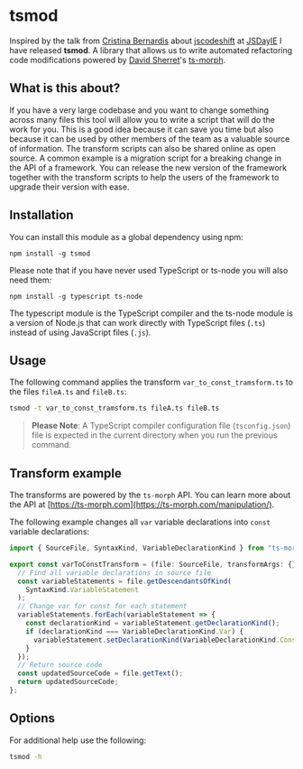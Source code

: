 # tsmod

Inspired by the talk from [Cristina Bernardis](https://hmh.engineering/automating-javascript-refactoring-2f0a123702e8) about [jscodeshift](https://github.com/facebook/jscodeshift) at [JSDayIE](https://www.jsday.org/) I have released **tsmod**. A library that allows us to write automated refactoring code modifications powered by [David Sherret](https://twitter.com/DavidSherret)'s [ts-morph](https://github.com/dsherret/ts-morph).

## What is this about?

If you have a very large codebase and you want to change something across many files this tool will allow you to write a script that will do the work for you. This is a good idea because it can save you time but also because it can be used by other members of the team as a valuable source of information. The transform scripts can also be shared online as open source. A common example is a migration script for a breaking change in the API of a framework. You can release the new version of the framework together with the transform scripts to help the users of the framework to upgrade their version with ease.

## Installation

You can install this module as a global dependency using npm:

```
npm install -g tsmod
```

Please note that if you have never used TypeScript or ts-node you will also need them:

```
npm install -g typescript ts-node
```

The typescript module is the TypeScript compiler and the ts-node module is a version of Node.js that can work directly with TypeScript files (`.ts`) instead of using JavaScript files (`.js`). 

## Usage

The following command applies the transform `var_to_const_tramsform.ts` to the files `fileA.ts` and `fileB.ts`:

```sh
tsmod -t var_to_const_tramsform.ts fileA.ts fileB.ts
```

> **Please Note**: A TypeScript compiler configuration file (`tsconfig.json`) file is expected in the current directory when you run the previous command.

## Transform example

The transforms are powered by the `ts-morph` API. You can learn more about the API at [https://ts-morph.com](https://ts-morph.com/manipulation/).

The following example changes all `var` variable declarations into `const` variable declarations:

```ts
import { SourceFile, SyntaxKind, VariableDeclarationKind } from "ts-morph";

export const varToConstTransform = (file: SourceFile, transformArgs: {}) => {
  // Find all variable declarations in source file
  const variableStatements = file.getDescendantsOfKind(
    SyntaxKind.VariableStatement
  );
  // Change var for const for each statement
  variableStatements.forEach(variableStatement => {
    const declarationKind = variableStatement.getDeclarationKind();
    if (declarationKind === VariableDeclarationKind.Var) {
      variableStatement.setDeclarationKind(VariableDeclarationKind.Const);
    }
  });
  // Return source code
  const updatedSourceCode = file.getText();
  return updatedSourceCode;
};
```

## Options

For additional help use the following:

```sh
tsmod -h
```
